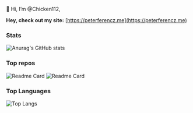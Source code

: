 👋 Hi, I’m @Chicken112,

**Hey, check out my site:**
[https://peterferencz.me](https://peterferencz.me)

### Stats
![Anurag's GitHub stats](https://github-readme-stats.vercel.app/api?username=Chicken112&count_private=true&show_icons=true&bg_color=30,e96443,904e95&title_color=fff&text_color=fff)

### Top repos
![Readme Card](https://github-readme-stats.vercel.app/api/pin/?username=Chicken112&repo=typewritr)
![Readme Card](https://github-readme-stats.vercel.app/api/pin/?username=Chicken112&repo=BreadEngine)

### Top Languages
![Top Langs](https://github-readme-stats.vercel.app/api/top-langs/?username=Chicken112)
